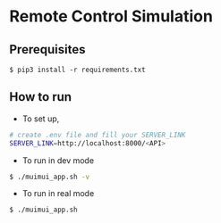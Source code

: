 # Remote Control Simulation

## Prerequisites
```
$ pip3 install -r requirements.txt
```

## How to run

- To set up,
```bash
# create .env file and fill your SERVER_LINK
SERVER_LINK=http://localhost:8000/<API>

```
- To run in dev mode
```bash
$ ./muimui_app.sh -v
```
- To run in real mode
```bash
$ ./muimui_app.sh 
```


